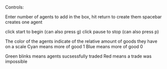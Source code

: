 Controls:

Enter number of agents to add in the box, hit return to create them
spacebar creates one agent

click start to begin (can also press g)
click pause to stop (can also press p)

													
The color of the agents indicate of the relative amount of goods they have on a scale
Cyan means more of good 1
Blue means more of good 0

Green blinks means agents sucsessfully traded
Red means a trade was impossible

